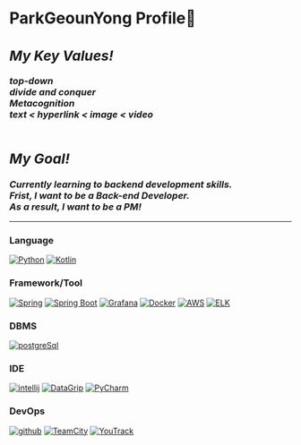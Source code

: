 <h1> ParkGeounYong Profile🌱</h1>
  
  
<h3>
  <i>
    <h2>My Key Values!</h2>
    top-down<br>
    divide and conquer<br>
    Metacognition<br>
    text < hyperlink < image < video<br><br>
  </i>
</h3>    
  
<h3>
  <i>
    <h2>My Goal!</h2>
    Currently learning to backend development skills.<br>
    Frist, I want to be a Back-end Developer.<br>
    As a result, I want to be a PM!
  </i>
</h3> 
  
----------------------------------------------------------------------
### Language
[![Python](https://img.shields.io/badge/python-black?style=for-the-badge&logo=python)](https://www.python.org/)
[![Kotlin](https://img.shields.io/badge/kotlin-black?style=for-the-badge&logo=kotlin)](https://www.kotlin.org/)

### Framework/Tool
[![Spring](https://img.shields.io/badge/Spring-black?style=for-the-badge&logo=Spring)](https://spring.io/)
[![Spring Boot](https://img.shields.io/badge/SpringBoot-black?style=for-the-badge&logo=SpringBoot)](https://start.spring.io/)
[![Grafana](https://img.shields.io/badge/grafana-black?style=for-the-badge&logo=grafana)](https://www.grafana.com/)
[![Docker](https://img.shields.io/badge/Docker-black?style=for-the-badge&logo=Docker)](https://www.docker.com/)
[![AWS](https://img.shields.io/badge/AWS-black?style=for-the-badge&logo=amazon)](https://aws.amazon.com/)
[![ELK](https://img.shields.io/badge/ELK-black?style=for-the-badge&logo=ELK)](https://www.ELK.com/)

### DBMS
[![postgreSql](https://img.shields.io/badge/postgreSql-black?style=for-the-badge&logo=postgreSql)](https://www.postgreSql.com/kr/database/)
  
### IDE
[![intellij](https://img.shields.io/badge/intellij-black?style=for-the-badge&logo=IntelliJ)](https://www.jetbrains.com/ko-kr/idea/)
[![DataGrip](https://img.shields.io/badge/DataGrip-black?style=for-the-badge&logo=data-grip)](https://code.DataGrip.com/)
[![PyCharm](https://img.shields.io/badge/PyCharm-black?style=for-the-badge&logo=Py-Charm)](https://code.PyCharm.com/)

  
### DevOps
[![github](https://img.shields.io/badge/github-black?style=for-the-badge&logo=github)](https://github.com/parkgeounyong)
[![TeamCity](https://img.shields.io/badge/TeamCity-black?style=for-the-badge&logo=TeamCity)](https://github.com/parkgeounyong)
[![YouTrack](https://img.shields.io/badge/YouTrack-black?style=for-the-badge&logo=YouTrack)](https://github.com/parkgeounyong)

